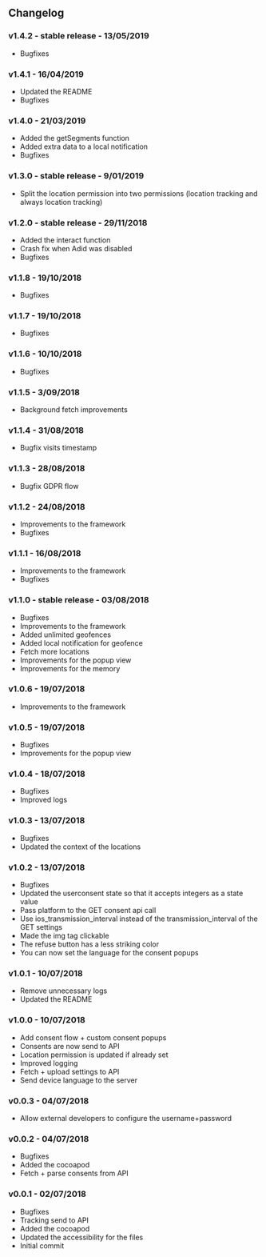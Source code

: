 ## Changelog

### v1.4.2 - stable release - 13/05/2019

- Bugfixes

### v1.4.1 - 16/04/2019

- Updated the README
- Bugfixes

### v1.4.0 - 21/03/2019

- Added the getSegments function
- Added extra data to a local notification
- Bugfixes

### v1.3.0 - stable release - 9/01/2019

- Split the location permission into two permissions (location tracking and always location tracking)

### v1.2.0 - stable release - 29/11/2018

- Added the interact function
- Crash fix when Adid was disabled
- Bugfixes

### v1.1.8 - 19/10/2018

- Bugfixes

### v1.1.7 - 19/10/2018

- Bugfixes

### v1.1.6 - 10/10/2018

- Bugfixes

### v1.1.5 - 3/09/2018

- Background fetch improvements

### v1.1.4 - 31/08/2018

- Bugfix visits timestamp

### v1.1.3 - 28/08/2018

- Bugfix GDPR flow

### v1.1.2 - 24/08/2018

- Improvements to the framework
- Bugfixes

### v1.1.1 - 16/08/2018

- Improvements to the framework
- Bugfixes

### v1.1.0 - stable release - 03/08/2018

- Bugfixes
- Improvements to the framework
- Added unlimited geofences
- Added local notification for geofence
- Fetch more locations
- Improvements for the popup view
- Improvements for the memory

### v1.0.6 - 19/07/2018

- Improvements to the framework

### v1.0.5 - 19/07/2018

- Bugfixes
- Improvements for the popup view

### v1.0.4 - 18/07/2018

- Bugfixes
- Improved logs

### v1.0.3 - 13/07/2018

- Bugfixes
- Updated the context of the locations

### v1.0.2 - 13/07/2018

- Bugfixes
- Updated the userconsent state so that it accepts integers as a state value
- Pass platform to the GET consent api call
- Use ios_transmission_interval instead of the transmission_interval of the GET settings
- Made the img tag clickable
- The refuse button has a less striking color
- You can now set the language for the consent popups

### v1.0.1 - 10/07/2018

- Remove unnecessary logs
- Updated the README

### v1.0.0 - 10/07/2018

- Add consent flow + custom consent popups
- Consents are now send to API
- Location permission is updated if already set
- Improved logging
- Fetch + upload settings to API
- Send device language to the server

### v0.0.3 - 04/07/2018

- Allow external developers to configure the username+password

### v0.0.2 - 04/07/2018

- Bugfixes
- Added the cocoapod
- Fetch + parse consents from API

### v0.0.1 - 02/07/2018

- Bugfixes
- Tracking send to API
- Added the cocoapod
- Updated the accessibility for the files
- Initial commit
